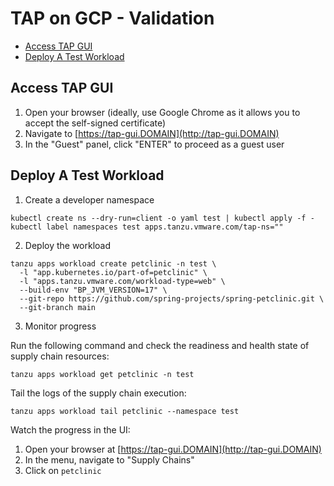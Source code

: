 # TAP on GCP - Validation

<!-- TOC depthfrom:2 depthto:2 orderedlist:false -->

- [Access TAP GUI](#access-tap-gui)
- [Deploy A Test Workload](#deploy-a-test-workload)

<!-- /TOC -->

## Access TAP GUI

1. Open your browser (ideally, use Google Chrome as it allows you to accept the self-signed certificate)
2. Navigate to [https://tap-gui.DOMAIN](http://tap-gui.DOMAIN)
3. In the "Guest" panel, click "ENTER" to proceed as a guest user


## Deploy A Test Workload

1. Create a developer namespace
```
kubectl create ns --dry-run=client -o yaml test | kubectl apply -f -
kubectl label namespaces test apps.tanzu.vmware.com/tap-ns=""
```

2. Deploy the workload
```
tanzu apps workload create petclinic -n test \
  -l "app.kubernetes.io/part-of=petclinic" \
  -l "apps.tanzu.vmware.com/workload-type=web" \
  --build-env "BP_JVM_VERSION=17" \
  --git-repo https://github.com/spring-projects/spring-petclinic.git \
  --git-branch main
```

3. Monitor progress

Run the following command and check the readiness and health state of supply chain resources:
```
tanzu apps workload get petclinic -n test
```

Tail the logs of the supply chain execution:
```
tanzu apps workload tail petclinic --namespace test
```

Watch the progress in the UI:
1. Open your browser at [https://tap-gui.DOMAIN](http://tap-gui.DOMAIN)
2. In the menu, navigate to "Supply Chains"
3. Click on `petclinic`